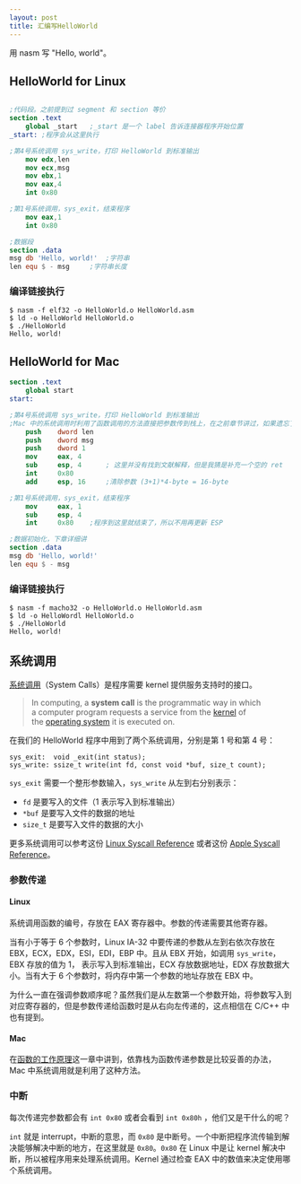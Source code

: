 ```yaml
---
layout: post
title: 汇编写HelloWorld
---
```


用 nasm 写 "Hello, world"。


## HelloWorld for Linux

```nasm

;代码段。之前提到过 segment 和 section 等价
section	.text
    global _start   ;_start 是一个 label 告诉连接器程序开始位置
_start: ;程序会从这里执行

;第4号系统调用 sys_write，打印 HelloWorld 到标准输出
    mov	edx,len     
    mov	ecx,msg     
    mov	ebx,1       
    mov	eax,4       
    int	0x80        

;第1号系统调用，sys_exit，结束程序
    mov	eax,1       
    int	0x80        

;数据段
section	.data
msg db 'Hello, world!'  ;字符串
len equ $ - msg     ;字符串长度
```


### 编译链接执行

```shell
$ nasm -f elf32 -o HelloWorld.o HelloWorld.asm
$ ld -o HelloWorld HelloWorld.o
$ ./HelloWorld
Hello, world!
```

## HelloWorld for Mac

```nasm
section .text
	global start
start:

;第4号系统调用 sys_write，打印 HelloWorld 到标准输出
;Mac 中的系统调用时利用了函数调用的方法直接把参数传到栈上，在之前章节讲过，如果遗忘了可以回头看下
    push    dword len	
    push    dword msg
    push    dword 1
    mov     eax, 4
    sub     esp, 4		; 这里并没有找到文献解释，但是我猜是补充一个空的 ret
    int     0x80
    add     esp, 16		;清除参数 (3+1)*4-byte = 16-byte

;第1号系统调用，sys_exit，结束程序
    mov     eax, 1
    sub     esp, 4
    int     0x80	;程序到这里就结束了，所以不用再更新 ESP

;数据初始化，下章详细讲
section .data
msg db 'Hello, world!'
len equ $ - msg
```

### 编译链接执行

```shell
$ nasm -f macho32 -o HelloWorld.o HelloWorld.asm
$ ld -o HelloWordl HelloWorld.o
$ ./HelloWorld
Hello, world!
```



## 系统调用

[系统调用](https://en.wikipedia.org/wiki/System_call)（System Calls）是程序需要 kernel 提供服务支持时的接口。

>In computing, a **system call** is the programmatic way in which a computer program requests a service from the [kernel](https://en.wikipedia.org/wiki/Kernel_(computing)) of the [operating system](https://en.wikipedia.org/wiki/Operating_system) it is executed on. 

在我们的 HelloWorld 程序中用到了两个系统调用，分别是第 1 号和第 4 号：

```
sys_exit:  void _exit(int status);
sys_write: ssize_t write(int fd, const void *buf, size_t count);
```

`sys_exit` 需要一个整形参数输入，`sys_write` 从左到右分别表示：

+ `fd` 是要写入的文件（1 表示写入到标准输出）
+ `*buf` 是要写入文件的数据的地址
+ `size_t` 是要写入文件的数据的大小

更多系统调用可以参考这份 [Linux Syscall Reference](http://syscalls.kernelgrok.com/) 或者这份 [Apple Syscall Reference](https://opensource.apple.com/source/xnu/xnu-1504.3.12/bsd/kern/syscalls.master)。

### 参数传递

#### Linux

系统调用函数的编号，存放在 EAX 寄存器中。参数的传递需要其他寄存器。

当有小于等于 6 个参数时，Linux IA-32 中要传递的参数从左到右依次存放在 EBX，ECX，EDX，ESI，EDI，EBP 中。且从 EBX 开始，如调用 `sys_write`，EBX 存放的值为 1， 表示写入到标准输出，ECX 存放数据地址，EDX 存放数据大小。当有大于 6 个参数时，将内存中第一个参数的地址存放在 EBX 中。

为什么一直在强调参数顺序呢？虽然我们是从左数第一个参数开始，将参数写入到对应寄存器的，但是参数传递给函数时是从右向左传递的，这点相信在 C/C++ 中也有提到。



#### Mac

在[函数的工作原理](http://hychn.github.io/assembly-programming/1.5-%E5%87%BD%E6%95%B0%E5%B7%A5%E4%BD%9C%E5%8E%9F%E7%90%86/)这一章中讲到，依靠栈为函数传递参数是比较妥善的办法，Mac 中系统调用就是利用了这种方法。

### 中断
每次传递完参数都会有 `int 0x80` 或者会看到 `int 0x80h` ，他们又是干什么的呢？

`int` 就是 interrupt，中断的意思，而 `0x80` 是中断号。一个中断把程序流传输到解决能够解决中断的地方，在这里就是 `0x80`。`0x80` 在 Linux 中是让 kernel 解决中断，所以被程序用来处理系统调用。Kernel 通过检查 EAX 中的数值来决定使用哪个系统调用。


